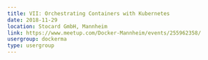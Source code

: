 ```yaml
---
title: VII: Orchestrating Containers with Kubernetes
date: 2018-11-29
location: Stocard GmbH, Mannheim
link: https://www.meetup.com/Docker-Mannheim/events/255962358/
usergroup: dockerma
type: usergroup
---
```

